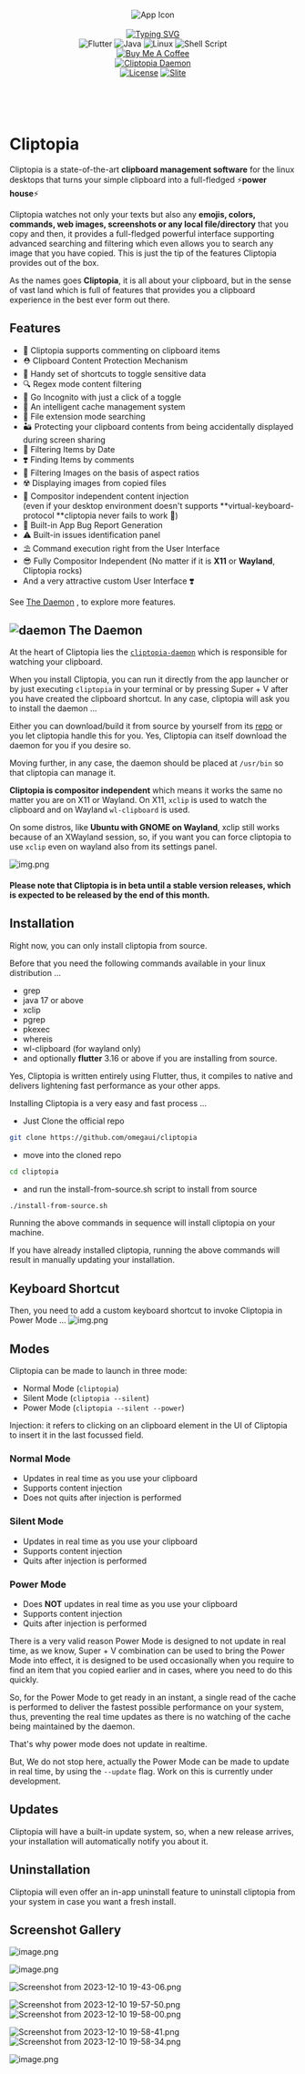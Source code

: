 
<div align="center" style="margin: 100px 0px 100px 0px">
    <img src="assets/icons/app-icon.png" alt="App Icon"/>
    <br>
    <br>
    <a href="https://git.io/typing-svg"><img src="https://readme-typing-svg.demolab.com?font=Sen&weight=500&pause=1000&color=05C807&center=true&random=true&width=435&lines=%F0%9F%9A%80+Your+Clipboard%2C+You+Power+House+%F0%9F%9A%80;%E2%9A%A1+Make+the+most+out+of+clipping+%E2%9A%A1;%E2%9A%A1+Unleash+the+power+of+your+clipboard+%E2%9A%A1;An+Open+source+software;Clipboard+Management+like+never+before;%E2%9A%A1+the+state-of-the-art+clipboard+manager+%E2%9A%A1" alt="Typing SVG" /></a>
    <br>
    <img src="https://img.shields.io/badge/Flutter-%2302569B.svg?style=for-the-badge&logo=Flutter&logoColor=white" alt="Flutter"/>
    <img src="https://img.shields.io/badge/java-%23ED8B00.svg?style=for-the-badge&logo=openjdk&logoColor=white" alt="Java"/>
    <img src="https://img.shields.io/badge/Linux-FCC624?style=for-the-badge&logo=linux&logoColor=black" alt="Linux"/>
    <img src="https://img.shields.io/badge/shell_script-%23121011.svg?style=for-the-badge&logo=gnu-bash&logoColor=white" alt="Shell Script"/>
    <br>
    <a href="https://www.buymeacoffee.com/imarham"><img src="https://img.shields.io/badge/Buy%20Me%20a%20Coffee-ffdd00?style=for-the-badge&logo=buy-me-a-coffee&logoColor=black" alt="Buy Me A Coffee"/></a>
    <br>
    <a href="https://github.com/omegaui/cliptopia_daemon"><img src="https://img.shields.io/badge/Cliptopia-Daemon-pink?style=for-the-badge" alt="Cliptopia Daemon"/></a>
    <br>
    <a href="https://opensource.org/licenses/BSD-3-Clause"><img src="https://img.shields.io/badge/License-BSD_3--Clause-blue.svg" alt="License"/></a>
    <a href="https://omegaui.slite.page/p/SCCw4NaQYcBX1A/Cliptopia"><img src="https://img.shields.io/badge/Documentaion-Slite-blue" alt="Slite"/></a>
</div>

# Cliptopia

Cliptopia is a state-of-the-art **clipboard management software** for the linux desktops that turns your simple clipboard into a full-fledged ⚡**power house**⚡

Cliptopia watches not only your texts but also any **emojis, colors, commands, web images, screenshots or any local file/directory** that you copy and then, it provides a full-fledged powerful interface supporting advanced searching and filtering which even allows you to search any image that you have copied. This is just the tip of the features Cliptopia provides out of the box.

As the names goes **Cliptopia**, it is all about your clipboard, but in the sense of vast land which is full of features that provides you a clipboard experience in the best ever form out there.

## Features

-   📝 Cliptopia supports commenting on clipboard items
-   ⛑️ Clipboard Content Protection Mechanism
-   🤞 Handy set of shortcuts to toggle sensitive data
-   🔍 Regex mode content filtering
-   🥽 Go Incognito with just a click of a toggle
-   📀 An intelligent cache management system
-   📂 File extension mode searching
-   🏜️ Protecting your clipboard contents from being accidentally displayed during screen sharing
-   📅 Filtering Items by Date
-   ❣️ Finding Items by comments
-   🌈 Filtering Images on the basis of aspect ratios
-   ☢️ Displaying images from copied files
-   🧭 Compositor independent content injection  
    (even if your desktop environment doesn't supports **virtual-keyboard-protocol **cliptopia never fails to work 🚀)
-   🐞 Built-in App Bug Report Generation
-   ⚠️ Built-in issues identification panel
-   ⛱️ Command execution right from the User Interface
-   😎 Fully Compositor Independent (No matter if it is **X11** or **Wayland**, Cliptopia rocks)
-   And a very attractive custom User Interface ❣️

See [The Daemon](https://slite.com/api/public/notes/l9bdqAzEIRZ7dG/redirect) , to explore more features.

## ![daemon](https://img.icons8.com/cotton/48/rocket.png) The Daemon
At the heart of Cliptopia lies the [`cliptopia-daemon`](https://github.com/omegaui/cliptopia_daemon) which is responsible for watching your clipboard.

When you install Cliptopia,
you can run it directly from the app launcher or by just executing `cliptopia` in your terminal or by pressing Super + V after you have created the clipboard shortcut.
In any case, cliptopia will ask you to install the daemon ...

Either you can download/build it from source by yourself from its [repo](github.com/omegaui/cliptopia_daemon) or you let cliptopia handle this for you. 
Yes, Cliptopia can itself download the daemon for you if you desire so.

Moving further, in any case, the daemon should be placed at `/usr/bin` so that cliptopia can manage it.

**Cliptopia is compositor independent** which means it works the same no matter you are on X11 or Wayland.
On X11, `xclip` is used to watch the clipboard and on Wayland `wl-clipboard` is used.

On some distros, like **Ubuntu with GNOME on Wayland**, xclip still works because of an XWayland session, so, if you want you can force cliptopia to use `xclip` even on wayland also from its settings panel.

![img.png](media_Cliptopia/settings.png)

#### Please note that Cliptopia is in beta until a stable version releases, which is expected to be released by the end of this month.

## Installation

Right now, you can only install cliptopia from source.

Before that you need the following commands available in your linux distribution ...

- grep
- java 17 or above
- xclip
- pgrep
- pkexec
- whereis
- wl-clipboard (for wayland only)
- and optionally **flutter** 3.16 or above if you are installing from source.

Yes, Cliptopia is written entirely using Flutter, thus, it compiles to native and delivers lightening fast performance as your other apps.

Installing Cliptopia is a very easy and fast process ...

-   Just Clone the official repo 

```bash
git clone https://github.com/omegaui/cliptopia
```

-   move into the cloned repo

```bash
cd cliptopia
```

- and run the install-from-source.sh script to install from source

```bash
./install-from-source.sh
```

Running the above commands in sequence will install cliptopia on your machine.

If you have already installed cliptopia, running the above commands will result in manually updating your installation.

## Keyboard Shortcut
Then, you need to add a custom keyboard shortcut to invoke Cliptopia in Power Mode ...
![img.png](media_Cliptopia/img.png)

## Modes
Cliptopia can be made to launch in three mode:
- Normal Mode (`cliptopia`)
- Silent Mode (`cliptopia --silent`)
- Power Mode (`cliptopia --silent --power`)

Injection: it refers to clicking on an clipboard element in the UI of Cliptopia to insert it in the last focussed field.

### Normal Mode
- Updates in real time as you use your clipboard
- Supports content injection
- Does not quits after injection is performed

### Silent Mode
- Updates in real time as you use your clipboard
- Supports content injection
- Quits after injection is performed

### Power Mode
- Does **NOT** updates in real time as you use your clipboard
- Supports content injection
- Quits after injection is performed

There is a very valid reason Power Mode is designed to not update in real time,
as we know, Super + V combination can be used to bring the Power Mode into effect,
it is designed to be used occasionally when you require to find an item that you copied earlier and in cases, 
where you need to do this quickly. 

So, for the Power Mode to get ready in an instant, a single read of the cache is performed to deliver the fastest possible 
performance on your system, thus, preventing the real time updates as there is no watching of the cache being maintained by the daemon.

That's why power mode does not update in realtime.

But, We do not stop here, actually the Power Mode can be made to update in real time, by using the `--update` flag.
Work on this is currently under development. 

## Updates

Cliptopia will have a built-in update system, so, when a new release arrives, your installation will automatically notify you about it.

## Uninstallation

Cliptopia will even offer an in-app uninstall feature to uninstall cliptopia from your system in case you want a fresh install.

## Screenshot Gallery

![image.png](media_Cliptopia/unf8_K_sEOPRfi-image.png)

![image.png](media_Cliptopia/egWMh1ddHRdBxS-image.png)

![Screenshot from 2023-12-10 19-43-06.png](media_Cliptopia/WM6GtMFkY9X0ri-screenshot%20from%202023-12-10%2019-43-06.png)

![Screenshot from 2023-12-10 19-57-50.png](media_Cliptopia/0WuB1S_J2qI6Ag-screenshot%20from%202023-12-10%2019-57-50.png)
![Screenshot from 2023-12-10 19-58-00.png](media_Cliptopia/4xXlY-_KgdSy7E-screenshot%20from%202023-12-10%2019-58-00.png)

![Screenshot from 2023-12-10 19-58-41.png](media_Cliptopia/S_DYAejnhAqAmq-screenshot%20from%202023-12-10%2019-58-41.png)
![Screenshot from 2023-12-10 19-58-34.png](media_Cliptopia/A6VI_miLnoKm5S-screenshot%20from%202023-12-10%2019-58-34.png)

![image.png](media_Cliptopia/_YkFCpEgyTzs5x-image.png)

          